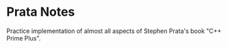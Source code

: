 # Prata Notes

Practice implementation of almost all aspects of Stephen Prata's book
"C++ Prime Plus".
